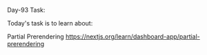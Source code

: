 Day-93 Task:

Today's task is to learn about:

Partial Prerendering
https://nextjs.org/learn/dashboard-app/partial-prerendering